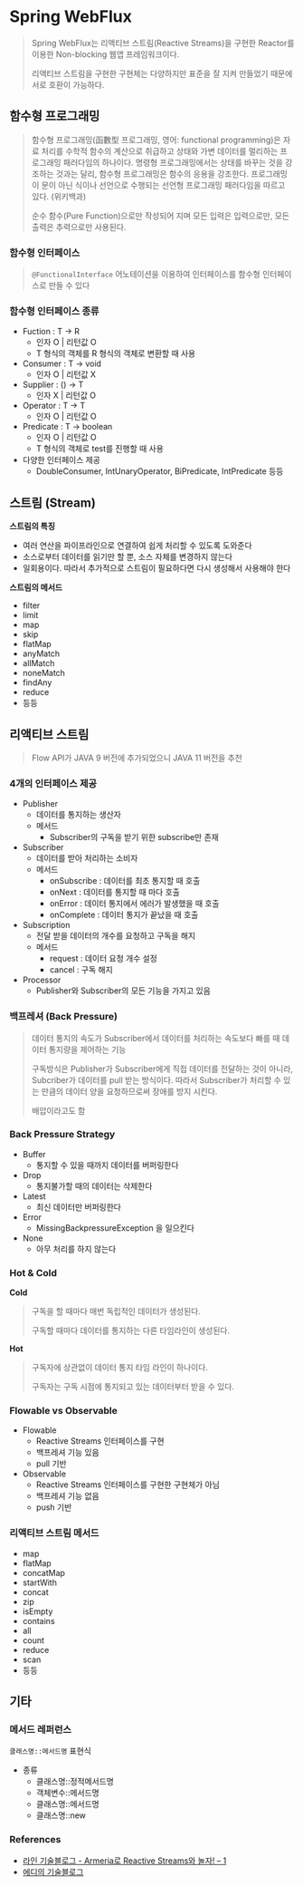 # Spring WebFlux

> Spring WebFlux는 리액티브 스트림(Reactive Streams)을 구현한 Reactor를 이용한 Non-blocking 웹앱 프레임워크이다.
>
> 리액티브 스트림을 구현한 구현체는 다양하지만 표준을 잘 지켜 만들었기 때문에 서로 호환이 가능하다.

## 함수형 프로그래밍

> 함수형 프로그래밍(函數型 프로그래밍, 영어: functional programming)은 자료 처리를 수학적 함수의 계산으로 취급하고 상태와 가변 데이터를 멀리하는 프로그래밍 패러다임의 하나이다. 명령형 프로그래밍에서는 상태를 바꾸는 것을 강조하는 것과는 달리, 함수형 프로그래밍은 함수의 응용을 강조한다. 프로그래밍이 문이 아닌 식이나 선언으로 수행되는 선언형 프로그래밍 패러다임을 따르고 있다. (위키백과)
>
> 순수 함수(Pure Function)으로만 작성되어 지며 모든 입력은 입력으로만, 모든 출력은 추력으로만 사용된다.

### 함수형 인터페이스

> `@FunctionalInterface` 어노테이션을 이용하여 인터페이스를 함수형 인터페이스로 만들 수 있다

### 함수형 인터페이스 종류

- Fuction : T -> R
  - 인자 O | 리턴값 O
  - T 형식의 객체를 R 형식의 객체로 변환할 때 사용
- Consumer : T -> void
  - 인자 O | 리턴값 X
- Supplier : () -> T
  - 인자 X | 리턴값 O
- Operator : T -> T
  - 인자 O | 리턴값 O
- Predicate : T -> boolean
  - 인자 O | 리턴값 O
  - T 형식의 객체로 test를 진행할 때 사용
- 다양한 인터페이스 제공
  - DoubleConsumer, IntUnaryOperator, BiPredicate, IntPredicate 등등

## 스트림 (Stream)

**스트림의 특징**

- 여러 연산을 파이프라인으로 연결하여 쉽게 처리할 수 있도록 도와준다
- 소스로부터 데이터를 읽기만 할 뿐, 소스 자체를 변경하지 않는다
- 일회용이다. 따라서 추가적으로 스트림이 필요하다면 다시 생성해서 사용해야 한다

**스트림의 메서드**

- filter
- limit
- map
- skip
- flatMap
- anyMatch
- allMatch
- noneMatch
- findAny
- reduce
- 등등

## 리액티브 스트림

> Flow API가 JAVA 9 버전에 추가되었으니 JAVA 11 버전을 추천

### 4개의 인터페이스 제공

- Publisher
  - 데이터를 통지하는 생산자
  - 메서드
    - Subscriber의 구독을 받기 위한 subscribe만 존재
- Subscriber
  - 데이터를 받아 처리하는 소비자
  - 메서드
    - onSubscribe : 데이터를 최초 통지할 때 호출
    - onNext : 데이터를 통지할 때 마다 호출
    - onError : 데이터 통지에서 에러가 발생했을 때 호출
    - onComplete : 데이터 통지가 끝났을 때 호출
- Subscription
  - 전달 받을 데이터의 개수를 요청하고 구독을 해지
  - 메서드
    - request : 데이터 요청 개수 설정
    - cancel : 구독 해지
- Processor
  - Publisher와 Subscriber의 모든 기능을 가지고 있음

### 백프레셔 (Back Pressure)

> 데이터 통지의 속도가 Subscriber에서 데이터를 처리하는 속도보다 빠를 때 데이터 통지량을 제어하는 기능
>
> 구독방식은 Publisher가 Subscriber에게 직접 데이터를 전달하는 것이 아니라, Subcriber가 데이터를 pull 받는 방식이다. 따라서 Subscriber가 처리할 수 있는 만큼의 데이터 양을 요청하므로써 장애를 방지 시킨다.
>
> 배압이라고도 함

### Back Pressure Strategy

- Buffer
  - 통지할 수 있을 때까지 데이터를 버퍼링한다
- Drop
  - 통지불가할 때의 데이터는 삭제한다
- Latest
  - 최신 데이터만 버퍼링한다
- Error
  - MissingBackpressureException 을 일으킨다
- None
  - 아무 처리를 하지 않는다

### Hot & Cold

**Cold**

> 구독을 할 때마다 매번 독립적인 데이터가 생성된다.
>
> 구독할 때마다 데이터를 통지하는 다른 타임라인이 생성된다.

**Hot**

> 구독자에 상관없이 데이터 통지 타임 라인이 하나이다.
>
> 구독자는 구독 시점에 통지되고 있는 데이터부터 받을 수 있다.

### Flowable vs Observable

- Flowable
  - Reactive Streams 인터페이스를 구현
  - 백프레셔 기능 있음
  - pull 기반
- Observable
  - Reactive Streams 인터페이스를 구현한 구현체가 아님
  - 백프레셔 기능 없음
  - push 기반

### 리액티브 스트림 메서드

- map
- flatMap
- concatMap
- startWith
- concat
- zip
- isEmpty
- contains
- all
- count
- reduce
- scan
- 등등

## 기타

### 메서드 레퍼런스

`클래스명::메서드명` 표현식

- 종류
  - 클래스명::정적메서드명
  - 객체변수::메서드명
  - 클래스명::메서드명
  - 클래스명::new

### References

- [라인 기술블로그 - Armeria로 Reactive Streams와 놀자! – 1](https://engineering.linecorp.com/ko/blog/reactive-streams-with-armeria-1/)
- [에디의 기술블로그](https://brunch.co.kr/@springboot/154)
